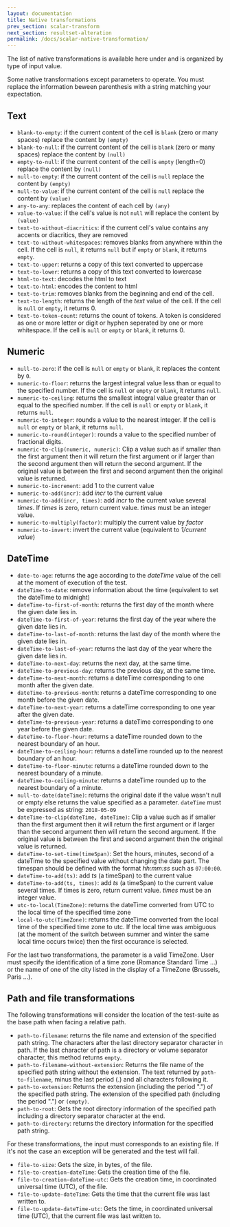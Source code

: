 ```yaml
---
layout: documentation
title: Native transformations
prev_section: scalar-transform
next_section: resultset-alteration
permalink: /docs/scalar-native-transformation/
---
```

The list of native transformations is available here under and is organized by type of input value.

Some native transformations except parameters to operate. You must replace the information beween parenthesis with a string matching your expectation.

## Text

* ```blank-to-empty```: if the current content of the cell is ```blank``` (zero or many spaces) replace the content by ```(empty)```
* ```blank-to-null```: if the current content of the cell is ```blank``` (zero or many spaces) replace the content by ```(null)```
* ```empty-to-null```: if the current content of the cell is ```empty``` (length=0) replace the content by ```(null)```
* ```null-to-empty```: if the current content of the cell is ```null``` replace the content by ```(empty)```
* ```null-to-value```: if the current content of the cell is ```null``` replace the content by ```(value)```
* ```any-to-any```: replaces the content of each cell by ```(any)```
* ```value-to-value```: if the cell's value is not ```null``` will replace the content by ```(value)```
* ```text-to-without-diacritics```: if the current cell's value contains any accents or diacritics, they are removed
* ```text-to-without-whitespaces```: removes blanks from anywhere within the cell. If the cell is ```null```, it returns ```null``` but if ```empty``` or ```blank```, it returns ```empty```.
* ```text-to-upper```: returns a copy of this text converted to uppercase
* ```text-to-lower```: returns a copy of this text converted to lowercase
* ```html-to-text```: decodes the html to text
* ```text-to-html```: encodes the content to html
* ```text-to-trim```: removes blanks from the beginning and end of the cell.
* ```text-to-length```: returns the length of the *text* value of the cell. If the cell is ```null``` or ```empty```, it returns 0.
* ```text-to-token-count```: returns the count of tokens. A token is considered as one or more letter or digit or hyphen seperated by one or more whitespace. If the cell is ```null``` or ```empty``` or ```blank```, it returns 0.

## Numeric

* ```null-to-zero```: if the cell is ```null``` or ```empty``` or ```blank```, it replaces the content by ```0```.
* ```numeric-to-floor```: returns the largest integral value less than or equal to the specified number. If the cell is ```null``` or ```empty``` or ```blank```, it returns ```null```.
* ```numeric-to-ceiling```: returns the smallest integral value greater than or equal to the specified number. If the cell is ```null``` or ```empty``` or ```blank```, it returns ```null```.
* ```numeric-to-integer```: rounds a value to the nearest integer. If the cell is ```null``` or ```empty``` or ```blank```, it returns ```null```.
* ```numeric-to-round(integer)```: rounds a value to the specified number of fractional digits.
* ```numeric-to-clip(numeric, numeric)```: Clip a value such as if smaller than the first argument then it will return the first argument or if larger than the second argument then will return the second argument. If the original value is between the first and second argument then the original value is returned.
* ```numeric-to-increment```: add 1 to the current value
* ```numeric-to-add(incr)```: add *incr* to the current value
* ```numeric-to-add(incr, times)```: add *incr* to the current value several *times*. If *times* is zero, return current value. *times* must be an integer value.
* ```numeric-to-multiply(factor)```: multiply the current value by *factor*
* ```numeric-to-invert```: invert the current value (equivalent to *1/current value*)

## DateTime

* ```date-to-age```: returns the age according to the *dateTime* value of the cell at the moment of execution of the test.
* ```dateTime-to-date```: remove information about the time (equivalent to set the dateTime to midnight)
* ```dateTime-to-first-of-month```: returns the first day of the month where the given date lies in.
* ```dateTime-to-first-of-year```: returns the first day of the year where the given date lies in.
* ```dateTime-to-last-of-month```: returns the last day of the month where the given date lies in.
* ```dateTime-to-last-of-year```: returns the last day of the year where the given date lies in.
* ```dateTime-to-next-day```: returns the next day, at the same time.
* ```dateTime-to-previous-day```: returns the previous day, at the same time.
* ```dateTime-to-next-month```: returns a dateTime corresponding to one month after the given date.
* ```dateTime-to-previous-month```: returns a dateTime corresponding to one month before the given date.
* ```dateTime-to-next-year```: returns a dateTime corresponding to one year after the given date.
* ```dateTime-to-previous-year```: returns a dateTime corresponding to one year before the given date.
* ```dateTime-to-floor-hour```: returns a dateTime rounded down to the nearest boundary of an hour.
* ```dateTime-to-ceiling-hour```: returns a dateTime rounded up to the nearest boundary of an hour.
* ```dateTime-to-floor-minute```: returns a dateTime rounded down to the nearest boundary of a minute.
* ```dateTime-to-ceiling-minute```: returns a dateTime rounded up to the nearest boundary of a minute.
* ```null-to-date(dateTime)```: returns the original date if the value wasn't null or empty else returns the value specified as a parameter. ```dateTime``` must be expressed as string: ```2018-05-09```
* ```dateTime-to-clip(dateTime, dateTime)```: Clip a value such as if smaller than the first argument then it will return the first argument or if larger than the second argument then will return the second argument. If the original value is between the first and second argument then the original value is returned.
* ```dateTime-to-set-time(timeSpan)```: Set the hours, minutes, second of a dateTime to the specified value without changing the date part. The timespan should be defined with the format *hh:mm:ss* such as ```07:00:00```.
* ```dateTime-to-add(ts)```: add *ts* (a timeSpan) to the current value
* ```dateTime-to-add(ts, times)```: add *ts* (a timeSpan) to the current value several times. If times is zero, return current value. *times* must be an integer value.
* ```utc-to-local(TimeZone)```: returns the dateTime converted from UTC to the local time of the specified time zone
* ```local-to-utc(TimeZone)```: returns the dateTime converted from the local time of the specified time zone to utc. If the local time was ambiguous (at the moment of the switch between summer and winter the same local time occurs twice) then the first occurance is selected.

For the last two transformations, the parameter is a valid TimeZone. User must specify the identification of a time zone (Romance Standard Time ...) or the name of one of the city listed in the display of a TimeZone (Brussels, Paris ...).

## Path and file transformations

The following transformations will consider the location of the test-suite as the base path when facing a relative path.

* ```path-to-filename```:  returns the file name and extension of the specified path string. The characters after the last directory separator character in path. If the last character of path is a directory or volume separator character, this method returns ```empty```.
* ```path-to-filename-without-extension```: Returns the file name of the specified path string without the extension. The text returned by ```path-to-filename```, minus the last period (.) and all characters following it.
* ```path-to-extension```: Returns the extension (including the period ".") of the specified path string. The extension of the specified path (including the period ".") or ```(empty)```.
* ```path-to-root```: Gets the root directory information of the specified path including a directory separator character at the end.
* ```path-to-directory```: returns the directory information for the specified path string. 

For these transformations, the input must corresponds to an existing file. If it's not the case an exception will be generated and the test will fail.

* ```file-to-size```: Gets the size, in bytes, of the file.
* ```file-to-creation-dateTime```: Gets the creation time of the file.
* ```file-to-creation-dateTime-utc```: Gets the creation time, in coordinated universal time (UTC), of the file.
* ```file-to-update-dateTime```: Gets the time that the current file was last written to.
* ```file-to-update-dateTime-utc```: Gets the time, in coordinated universal time (UTC), that the current file was last written to.
